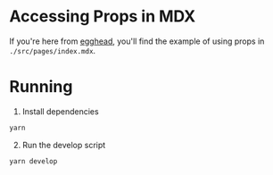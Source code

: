 # Accessing Props in MDX

If you're here from [egghead](https://egghead.io/), you'll find the example of
using props in `./src/pages/index.mdx`.

# Running

1. Install dependencies

```sh
yarn
```

2. Run the develop script

```sh
yarn develop
```
